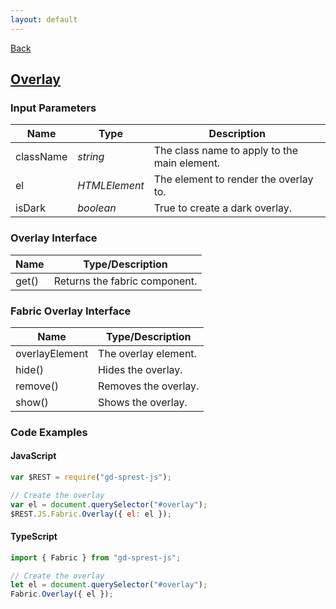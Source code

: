 ```yaml
---
layout: default
---
```

<div class="page-info" markdown="1">

[Back](/js/fabric)
## [Overlay](https://dev.office.com/fabric-js/Components/Overlay/Overlay.html)

</div>

### Input Parameters

| Name | Type | Description |
| --- | --- | --- |
| className | _string_ | The class name to apply to the main element. |
| el | _HTMLElement_ | The element to render the overlay to. |
| isDark | _boolean_ | True to create a dark overlay. |

### Overlay Interface

| Name | Type/Description |
| --- | --- |
| get() | Returns the fabric component. |

### Fabric Overlay Interface

| Name | Type/Description |
| --- | --- |
| overlayElement | The overlay element. |
| hide() | Hides the overlay. |
| remove() | Removes the overlay. |
| show() | Shows the overlay. |

### Code Examples
#### JavaScript
```js
var $REST = require("gd-sprest-js");

// Create the overlay
var el = document.querySelector("#overlay");
$REST.JS.Fabric.Overlay({ el: el });
```
#### TypeScript
```ts
import { Fabric } from "gd-sprest-js";

// Create the overlay
let el = document.querySelector("#overlay");
Fabric.Overlay({ el });
```